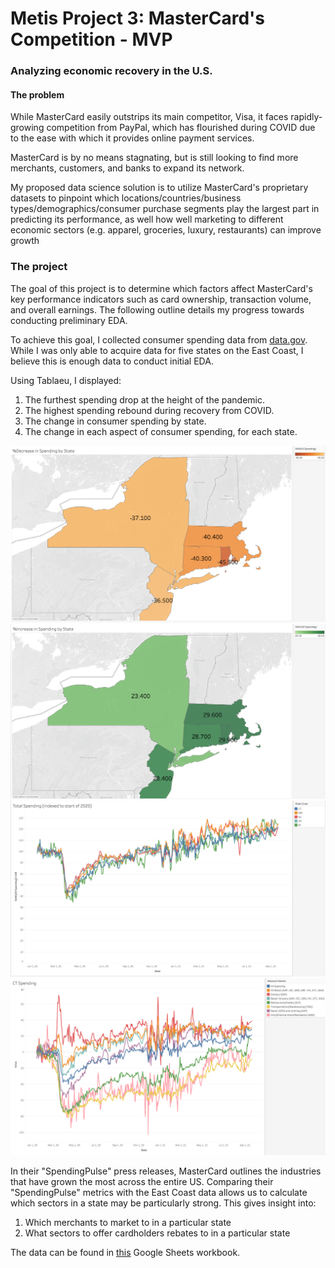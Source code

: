 # Metis Project 3: MasterCard's Competition - MVP 

### Analyzing economic recovery in the U.S.


#### The problem
While MasterCard easily outstrips its main competitor, Visa, it faces rapidly-growing competition from PayPal, which has flourished during COVID due to the ease with which it provides online payment services.

MasterCard is by no means stagnating, but is still looking to find more merchants, customers, and banks to expand its network.

My proposed data science solution is to utilize MasterCard's proprietary datasets to pinpoint which locations/countries/business types/demographics/consumer purchase segments play the largest part in predicting its performance, as well how well marketing to different economic sectors (e.g. apparel, groceries, luxury, restaurants) can improve growth


### The project
The goal of this project is to determine which factors affect MasterCard's key performance indicators such as card ownership, transaction volume, and overall earnings. The following outline details my progress towards conducting preliminary EDA.

To achieve this goal, I collected consumer spending data from [data.gov](https://catalog.data.gov/dataset/percent-change-in-consumer-spending-january-2020-through-the-present). While I was only able to acquire data for five states on the East Coast, I believe this is enough data to conduct initial EDA.

Using Tablaeu, I displayed:
1. The furthest spending drop at the height of the pandemic.
2. The highest spending rebound during recovery from COVID. 
3. The change in consumer spending by state.
4. The change in each aspect of consumer spending, for each state.

![Alt text](https://raw.githubusercontent.com/MK38993/Metis-Project-3--MasterCard-Competition/main/max_drop_state.png "Fig.1")
![Alt text](https://raw.githubusercontent.com/MK38993/Metis-Project-3--MasterCard-Competition/main/max_growth_state.png "Fig.2")
![Alt text](https://raw.githubusercontent.com/MK38993/Metis-Project-3--MasterCard-Competition/main/total_spending_state.png "Fig.3")
![Alt text](https://raw.githubusercontent.com/MK38993/Metis-Project-3--MasterCard-Competition/main/ct_spending_categories.png "Fig.4")


In their "SpendingPulse" press releases, MasterCard outlines the industries that have grown the most across the entire US. Comparing their "SpendingPulse" metrics with the East Coast data allows us to calculate which sectors in a state may be particularly strong. This gives insight into:
1. Which merchants to market to in a particular state
2. What sectors to offer cardholders rebates to in a particular state


The data can be found in [this](https://docs.google.com/spreadsheets/d/1vRaOhZIWY7D7Dmri9p_9iX0pG4vyQ2TLsnNy-Q5UC6g/edit?usp=sharing) Google Sheets workbook.



